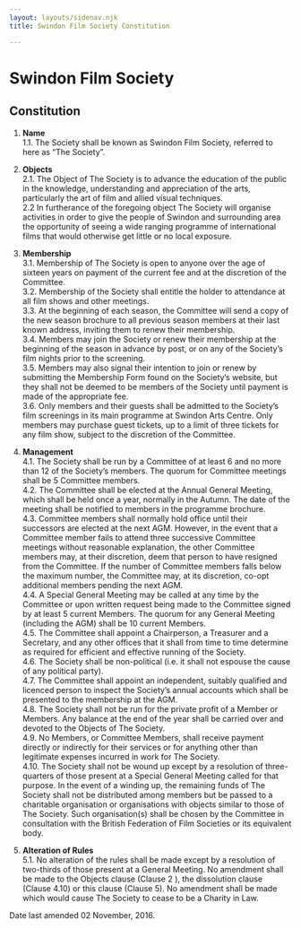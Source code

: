 ```yaml
---
layout: layouts/sidenav.njk
title: Swindon Film Society Constitution

---
```


# Swindon Film Society

## Constitution

1. __Name__  
1.1. The Society shall be known as Swindon Film Society, referred to here as “The Society”.

2. __Objects__  
2.1. The Object of The Society is to advance the education of the public in the knowledge, understanding and appreciation of the arts, particularly the art of film and allied visual techniques.  
2.2 In furtherance of the foregoing object The Society will organise activities in order to give the people of Swindon and surrounding area the opportunity of seeing a wide ranging programme of international films that would otherwise get little or no local exposure.

3. __Membership__  
3.1. Membership of The Society is open to anyone over the age of sixteen years on payment of the current fee and at the discretion of the Committee.  
3.2. Membership of the Society shall entitle the holder to attendance at all film shows and other meetings.   
3.3. At the beginning of each season, the Committee will send a copy of the new season brochure to all previous season members at their last known address, inviting them to renew their membership.  
3.4. Members may join the Society or renew their membership at the beginning of the season in advance by post, or on any of the Society’s film nights prior to the screening.  
3.5. Members may also signal their intention to join or renew by submitting the Membership Form found on the Society’s website, but they shall not be deemed to be members of the Society until payment is made of the appropriate fee.  
3.6. Only members and their guests shall be admitted to the Society’s film screenings in its main programme at Swindon Arts Centre. Only members may purchase guest tickets, up to a limit of three tickets for any film show, subject to the discretion of the Committee. 
 
4. __Management__  
4.1. The Society shall be run by a Committee of at least 6 and no more than 12 of the Society’s members. The quorum for Committee meetings shall be 5 Committee members.  
4.2. The Committee shall be elected at the Annual General Meeting, which shall be held once a year, normally in the Autumn. The date of the meeting shall be notified to members in the programme brochure.  
4.3. Committee members shall normally hold office until their successors are elected at the next AGM. However, in the event that a Committee member fails to attend three successive Committee meetings without reasonable explanation, the other Committee members may, at their discretion, deem that person to have resigned from the Committee. If the number of Committee members falls below the maximum number, the Committee may, at its discretion, co-opt additional members pending the next AGM.  
4.4. A Special General Meeting may be called at any time by the Committee or upon written request being made to the Committee signed by at least 5 current Members. The quorum for any General Meeting (including the AGM) shall be 10 current Members.  
4.5. The Committee shall appoint a Chairperson, a Treasurer and a Secretary, and any other offices that it shall from time to time determine as required for efficient and effective running of the Society.  
4.6. The Society shall be non-political (i.e. it shall not espouse the cause of any political party).  
4.7. The Committee shall appoint an independent, suitably qualified and licenced person to inspect the Society’s annual accounts which shall be presented to the membership at the AGM.  
4.8. The Society shall not be run for the private profit of a Member or Members. Any balance at the end of the year shall be carried over and devoted to the Objects of The Society.  
4.9. No Members, or Committee Members, shall receive payment directly or indirectly for their services or for anything other than legitimate expenses incurred in work for The Society.  
4.10. The Society shall not be wound up except by a resolution of three-quarters of those present at a Special General Meeting called for that purpose. In the event of a winding up, the remaining funds of The Society shall not be distributed among members but be passed to a charitable organisation or organisations with objects similar to those of The Society. Such organisation(s) shall be chosen by the Committee in consultation with the British Federation of Film Societies or its equivalent body.

5. __Alteration of Rules__  
5.1. No alteration of the rules shall be made except by a resolution of two-thirds of those present at a General Meeting. No amendment shall be made to the Objects clause (Clause 2 ), the dissolution clause (Clause 4.10) or this clause (Clause 5). No amendment shall be made which would cause The Society to cease to be a Charity in Law.

Date last amended 02 November, 2016.